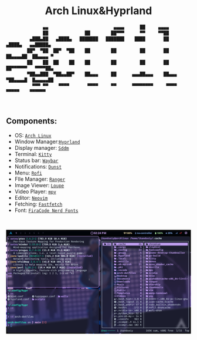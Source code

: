<h1 align="center">Arch Linux&Hyprland</h1>

```
              ▄▄                         ▄▄▄▄      ██     ▄▄▄▄                         
              ██              ██        ██▀▀▀      ▀▀     ▀▀██                         
         ▄███▄██   ▄████▄   ███████   ███████    ████       ██       ▄████▄   ▄▄█████▄ 
        ██▀  ▀██  ██▀  ▀██    ██        ██         ██       ██      ██▄▄▄▄██  ██▄▄▄▄ ▀ 
        ██    ██  ██    ██    ██        ██         ██       ██      ██▀▀▀▀▀▀   ▀▀▀▀██▄ 
        ▀██▄▄███  ▀██▄▄██▀    ██▄▄▄     ██      ▄▄▄██▄▄▄    ██▄▄▄   ▀██▄▄▄▄█  █▄▄▄▄▄██ 
          ▀▀▀ ▀▀    ▀▀▀▀       ▀▀▀▀     ▀▀      ▀▀▀▀▀▀▀▀     ▀▀▀▀     ▀▀▀▀▀    ▀▀▀▀▀▀  
```
<br>

## Components:
- OS: [`Arch Linux`](https://archlinux.org/)
- Window Manager:[`Hyprland`](https://github.com/hyprwm/Hyprland)
- Display manager: [`Sddm`](https://github.com/sddm/sddm)
- Terminal: [`Kitty`](https://github.com/kovidgoyal/kitty)
- Status bar: [`Waybar`](https://github.com/Alexays/Waybar)
- Notifications: [`Dunst`](https://github.com/dunst-project/dunst)
- Menu: [`Rofi`](https://github.com/davatorium/rofi)
- FIle Manager: [`Ranger`](https://github.com/ranger/ranger)
- Image Viewer: [`Loupe`](https://gitlab.gnome.org/GNOME/loupe)
- Video Player: [`mpv`](https://github.com/mpv-player/mpv)
- Editor: [`Neovim`](https://github.com/neovim/neovim)
- Fetching: [`Fastfetch`](https://github.com/fastfetch-cli/fastfetch)
- Font: [`FiraCode Nerd Fonts`](https://github.com/ryanoasis/nerd-fonts/tree/master/patched-fonts/FiraCode)

<br>


![preview2.png](assets/preview2.png)



